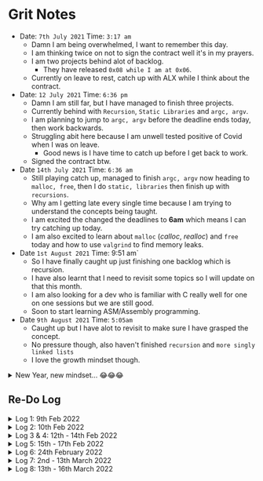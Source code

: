 # Grit Notes

- Date: `7th July 2021` Time: `3:17 am`
  - Damn I am being overwhelmed, I want to remember this day.
  - I am thinking twice on not to sign the contract well it's in my prayers.
  - I am two projects behind alot of backlog.
    - They have released `0x08 while I am at 0x06`.
  - Currently on leave to rest, catch up with ALX while I think about the contract.
- Date: `12 July 2021` Time: `6:36 pm`
  - Damn I am still far, but I have managed to finish three projects.
  - Currently behind with `Recursion`, `Static Libraries` and `argc, argv`.
  - I am planning to jump to `argc, argv` before the deadline ends today, then work backwards.
  - Struggling abit here because I am unwell tested positive of Covid when I was on leave.
    - Good news is I have time to catch up before I get back to work.
  - Signed the contract btw.
- Date `14th July 2021` Time: `6:36 am`
  - Still playing catch up, managed to finish `argc, argv` now heading to `malloc, free`, then I do `static, libraries` then finish up with `recursions`.
  - Why am I getting late every single time because I am trying to understand the concepts being taught.
  - I am excited the changed the deadlines to **6am** which means I can try catching up today.
  - I am also excited to learn about `malloc` (_calloc_, _realloc_) and `free` today and how to use `valgrind` to find memory leaks.
- Date `1st August 2021` Time: 9:51 am`
  - So I have finally caught up just finishing one backlog which is recursion.
  - I have also learnt that I need to revisit some topics so I will update on that this month.
  - I am also looking for a dev who is familiar with C really well for one on one sessions but we are still good.
  - Soon to start learning ASM/Assembly programming.
- Date `9th August 2021` Time: `5:05am`
  - Caught up but I have alot to revisit to make sure I have grasped the concept.
  - No pressure though, also haven't finished `recursion` and `more singly linked lists`
  - I love the growth mindset though.

<details>
<summary>New Year, new mindset... 😂😂😂</summary>

- So this is a new year and I am hoping that I can try and tackle the C projects once again but this time with a different strategy to master the art.
- Changes:
  - I will go an extra step to debug some of the programs using GDB to understand how they work underneath.
  - Will do extra challenges on the side for each topic.
  - Along the way create vulnerable codes using libraries we are adviced not to use. (**given the opportunity, time will tell**)

</details>

## Re-Do Log

<details>
<summary>Log 1: 9th Feb 2022</summary>

- [0x00: Hello, World](./0x00-hello_world)

</details>

<details>
<summary>Log 2: 10th Feb 2022</summary>

- [0x01: Variables,if,else,while](./0x01-variables_if_else_while)
- Most of the codes were using for loops, so wrote them once more using while loops.
- I learnt how to view a loop in GDB.

</details>

<details>
<summary>Log 3 & 4: 12th - 14th Feb 2022</summary>

- [0x02: Functions, nested loops](./0x02-functions_nested_loops)
- So the weekend was long, never had internet the whole of friday night and half of the day on saturday.
- Ended up looking at the [0 task: \_putchar](0x02-functions_nested_loops/0-putchar.c) under GDB and would say it was a well spent day.
- 14th Feb done some tasks from 1-6 will try and finish the rest today evening.

</details>

<details>
<summary>Log 5: 15th - 17th Feb 2022</summary>

- [0x02: Functions, nested loops](./0x02-functions_nested_loops)
- 15th completed task 7 - 11
- 16th completed first 4 advanced tasks
- 17th @5am finished last advanced task (yet to understand the solution) raised a github [issue](https://github.com/Trikcode/alx-low_level_programming/issues/1)
- Managed to finish RET2 systems Deus x64 Wargame first task.

<details>
<summary>Stage 1 completion</summary>
<a href='https://postimg.cc/JGS5kx4g' target='_blank'><img src='https://i.postimg.cc/P5530FGt/image.png' border='0' alt='image'/></a>
</details>

</details>

<details>
<summary>Log 6: 24th February 2022</summary>

- I have forgotten the dates so now I will just log this way.
- [0x03 : Debugging](./0x03-debugging); completed seven days ago (17th Feb).
- [0x04 : More functions, more nested loops](./0x04-more_functions_nested_loops); completed today the last task.
- Today I will be creating a road map, get back to pwn.college and do some few challenges on embryoio.
- Also I might start on python modules.

</details>

<details>
<summary>Log 7: 2nd - 13th March 2022</summary>

- On 2nd March I finished to redo [Pointers and Arrays](./PointerArrays) under More Resources.
- March 3rd - 13th March I have managed to do [pwn.college](https://pwn.college/) embryoio module (from lvl 73 - 110) 37 challs.
- ~~Starting on [0x05 : Pointers, arrays and strings](./0x05-pointers_arrays_strings)~~

</details>

<details>
<summary>Log 8: 13th - 16th March 2022</summary>

- Spent two days solving a vim bug... 😭😭😭😭 then I had to restructure my vimrc file now I am done with that forever. (I hope it was worth the time)
- Managed to do 3 tasks in [0x05 : Pointers, arrays and strings](./0x05-pointers_arrays_strings)

</details>
